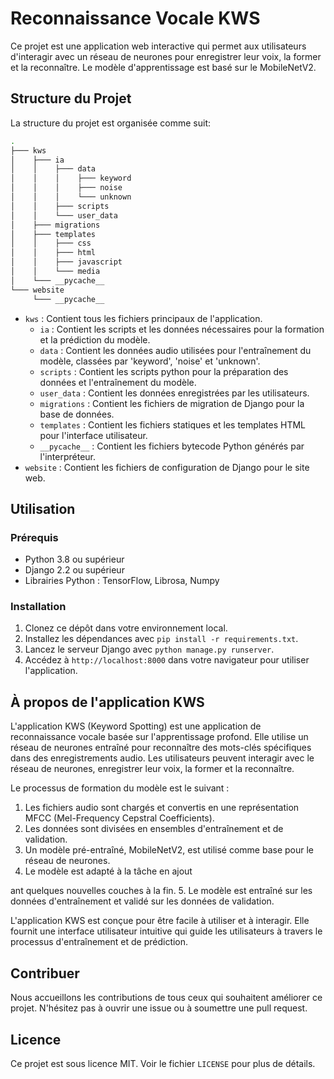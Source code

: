 # Reconnaissance Vocale KWS

Ce projet est une application web interactive qui permet aux utilisateurs d'interagir avec un réseau de neurones pour enregistrer leur voix, la former et la reconnaître. Le modèle d'apprentissage est basé sur le MobileNetV2.

## Structure du Projet

La structure du projet est organisée comme suit:

```bash
.
├─── kws
│    ├─── ia
│    │    ├─── data
│    │    │    ├─── keyword
│    │    │    ├─── noise
│    │    │    └─── unknown
│    │    ├─── scripts
│    │    └─── user_data
│    ├─── migrations
│    ├─── templates
│    │    ├─── css
│    │    ├─── html
│    │    ├─── javascript
│    │    └─── media
│    └─── __pycache__
└─── website
     └─── __pycache__
```

- `kws` : Contient tous les fichiers principaux de l'application.
   - `ia` : Contient les scripts et les données nécessaires pour la formation et la prédiction du modèle.
   - `data` : Contient les données audio utilisées pour l'entraînement du modèle, classées par 'keyword', 'noise' et 'unknown'.
   - `scripts` : Contient les scripts python pour la préparation des données et l'entraînement du modèle.
   - `user_data` : Contient les données enregistrées par les utilisateurs.
   - `migrations` : Contient les fichiers de migration de Django pour la base de données.
   - `templates` : Contient les fichiers statiques et les templates HTML pour l'interface utilisateur.
   - `__pycache__` : Contient les fichiers bytecode Python générés par l'interpréteur.
- `website` : Contient les fichiers de configuration de Django pour le site web.

## Utilisation

### Prérequis

- Python 3.8 ou supérieur
- Django 2.2 ou supérieur
- Librairies Python : TensorFlow, Librosa, Numpy

### Installation

1. Clonez ce dépôt dans votre environnement local.
2. Installez les dépendances avec `pip install -r requirements.txt`.
3. Lancez le serveur Django avec `python manage.py runserver`.
4. Accédez à `http://localhost:8000` dans votre navigateur pour utiliser l'application.

## À propos de l'application KWS

L'application KWS (Keyword Spotting) est une application de reconnaissance vocale basée sur l'apprentissage profond. Elle utilise un réseau de neurones entraîné pour reconnaître des mots-clés spécifiques dans des enregistrements audio. Les utilisateurs peuvent interagir avec le réseau de neurones, enregistrer leur voix, la former et la reconnaître.

Le processus de formation du modèle est le suivant :

1. Les fichiers audio sont chargés et convertis en une représentation MFCC (Mel-Frequency Cepstral Coefficients).
2. Les données sont divisées en ensembles d'entraînement et de validation.
3. Un modèle pré-entraîné, MobileNetV2, est utilisé comme base pour le réseau de neurones.
4. Le modèle est adapté à la tâche en ajout

ant quelques nouvelles couches à la fin.
5. Le modèle est entraîné sur les données d'entraînement et validé sur les données de validation.

L'application KWS est conçue pour être facile à utiliser et à interagir. Elle fournit une interface utilisateur intuitive qui guide les utilisateurs à travers le processus d'entraînement et de prédiction.

## Contribuer

Nous accueillons les contributions de tous ceux qui souhaitent améliorer ce projet. N'hésitez pas à ouvrir une issue ou à soumettre une pull request.

## Licence

Ce projet est sous licence MIT. Voir le fichier `LICENSE` pour plus de détails.
